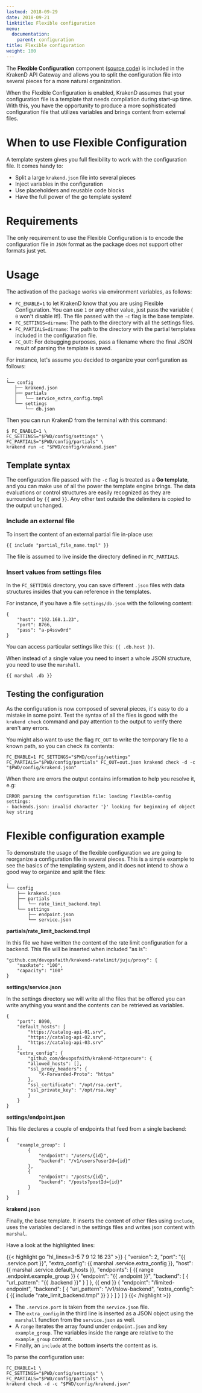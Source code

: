 ```yaml
---
lastmod: 2018-09-29
date: 2018-09-21
linktitle: Flexible configuration
menu:
  documentation:
    parent: configuration
title: Flexible configuration
weight: 100
---
```

The **Flexible Configuration** component ([source code](https://github.com/devopsfaith/krakend-flexibleconfig)) is included in the KrakenD API Gateway and allows you to split the configuration file into several pieces for a more natural organization.

When the Flexible Configuration is enabled, KrakenD assumes that your configuration file is a template that needs compilation during start-up time. With this, you have the opportunity to produce a more sophisticated configuration file that utilizes variables and brings content from external files.

# When to use Flexible Configuration
A template system gives you full flexibility to work with the configuration file. It comes handy to:

- Split a large `krakend.json` file into several pieces
- Inject variables in the configuration
- Use placeholders and reusable code blocks
- Have the full power of the go template system!

# Requirements
The only requirement to use the Flexible Configuration is to encode the configuration file in `JSON` format as the package does not support other formats just yet.

# Usage
The activation of the package works via environment variables, as follows:

- `FC_ENABLE=1` to let KrakenD know that you are using Flexible Configuration. You can use `1` or any other value, just pass the variable ( `0` won't disable it!). The file passed with the `-c` flag is the base template.
- `FC_SETTINGS=dirname`: The path to the directory with all the settings files.
- `FC_PARTIALS=dirname`: The path to the directory with the partial templates included in the configuration file.
- `FC_OUT`: For debugging purposes, pass a filename where the final JSON result of parsing the template is saved.

For instance, let's assume you decided to organize your configuration as follows:

    .
    └── config
       ├── krakend.json
       ├── partials
       │   └── service_extra_config.tmpl
       └── settings
           └── db.json

Then you can run KrakenD from the terminal with this command:

    $ FC_ENABLE=1 \
    FC_SETTINGS="$PWD/config/settings" \
    FC_PARTIALS="$PWD/config/partials" \
    krakend run -c "$PWD/config/krakend.json"

## Template syntax
The configuration file passed with the `-c` flag is treated as a **Go template**, and you can make use of all the power the template engine brings. The data evaluations or control structures are easily recognized as they are surrounded by `{{` and `}}`. Any other text outside the delimiters is copied to the output unchanged.

### Include an external file
To insert the content of an external partial file in-place use:

    {{ include "partial_file_name.tmpl" }}

The file is assumed to live inside the directory defined in `FC_PARTIALS`.

### Insert values from settings files
In the `FC_SETTINGS` directory, you can save different `.json` files with data structures insides that you can reference in the templates.

For instance, if you have a file `settings/db.json` with the following content:

    {
        "host": "192.168.1.23",
        "port": 8766,
        "pass": "a-p4ssw0rd"
    }

You can access particular settings like this: `{{ .db.host }}`.

When instead of a single value you need to insert a whole JSON structure, you need to use the `marshall`.

    {{ marshal .db }}

## Testing the configuration
As the configuration is now composed of several pieces, it's easy to do a mistake in some point. Test the syntax of all the files is good with the `krakend check` command and pay attention to the output to verify there aren't any errors.

You might also want to use the flag `FC_OUT` to write the temporary file to a known path, so you can check its contents:

    FC_ENABLE=1 FC_SETTINGS="$PWD/config/settings" FC_PARTIALS="$PWD/config/partials" FC_OUT=out.json krakend check -d -c "$PWD/config/krakend.json"

When there are errors the output contains information to help you resolve it, e.g:

    ERROR parsing the configuration file: loading flexible-config settings:
    - backends.json: invalid character '}' looking for beginning of object key string

# Flexible configuration example
To demonstrate the usage of the flexible configuration we are going to reorganize a configuration file in several pieces. This is a simple example to see the basics of the templating system, and it does not intend to show a good way to organize and split the files:

    .
    └── config
        ├── krakend.json
        ├── partials
        │   └── rate_limit_backend.tmpl
        └── settings
            ├── endpoint.json
            └── service.json

**partials/rate_limit_backend.tmpl**

In this file we have written the content of the rate limit configuration for a backend. This file will be inserted when included "as is":

    "github.com/devopsfaith/krakend-ratelimit/juju/proxy": {
        "maxRate": "100",
        "capacity": "100"
    }

**settings/service.json**

In the settings directory we will write all the files that be offered you can write anything you want and the contents can be retrieved as variables.

    {
        "port": 8090,
        "default_hosts": [
            "https://catalog-api-01.srv",
            "https://catalog-api-02.srv",
            "https://catalog-api-03.srv"
        ],
        "extra_config": {
            "github_com/devopsfaith/krakend-httpsecure": {
            "allowed_hosts": [],
            "ssl_proxy_headers": {
                "X-Forwarded-Proto": "https"
            },
            "ssl_certificate": "/opt/rsa.cert",
            "ssl_private_key": "/opt/rsa.key"
            }
        }
    }

**settings/endpoint.json**

This file declares a couple of endpoints that feed from a single backend:

    {
        "example_group": [
            {
                "endpoint": "/users/{id}",
                "backend": "/v1/users?userId={id}"
            },
            {
                "endpoint": "/posts/{id}",
                "backend": "/posts?postId={id}"
            }
        ]
    }

**krakend.json**

Finally, the base template. It inserts the content of other files using `include`, uses the variables declared in the settings files and writes json content with `marshal`.

Have a look at the highlighted lines:

{{< highlight go "hl_lines=3-5 7 9 12 16 23" >}}
    {
        "version": 2,
        "port": "{{ .service.port }}",
        "extra_config": {{ marshal .service.extra_config }},
        "host": {{ marshal .service.default_hosts }},
        "endpoints": [
            {{ range .endpoint.example_group }}
            {
            "endpoint": "{{ .endpoint }}",
            "backend": [
                {
                    "url_pattern": "{{ .backend }}"
                }
            ]
            },
            {{ end }}
            {
            "endpoint": "/limited-endpoint",
            "backend": [
                {
                    "url_pattern": "/v1/slow-backend",
                    "extra_config": {
                        {{ include "rate_limit_backend.tmpl" }}
                    }
                }
                ]
            }
        ]
    }
{{< /highlight >}}

- The `.service.port` is taken from the `service.json` file.
- The `extra_config` in the third line is inserted as a JSON object using the `marshall` function from the `service.json` as well.
- A `range` iterates the array found under `endpoint.json` and key `example_group`. The variables inside the range are relative to the `example_group` content.
- Finally, an `include` at the bottom inserts the content as is.

To parse the configuration use:

    FC_ENABLE=1 \
    FC_SETTINGS="$PWD/config/settings" \
    FC_PARTIALS="$PWD/config/partials" \
    krakend check -d -c "$PWD/config/krakend.json"
